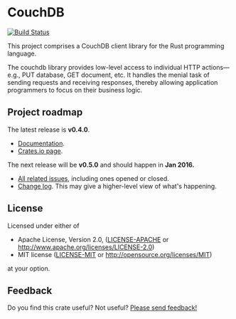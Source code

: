 # CouchDB

[![Build Status](https://travis-ci.org/couchdb-rs/couchdb.svg?branch=master)](https://travis-ci.org/couchdb-rs/couchdb)

This project comprises a CouchDB client library for the Rust programming
language.

The couchdb library provides low-level access to individual HTTP
actions—e.g., PUT database, GET document, etc. It handles the menial
task of sending requests and receiving responses, thereby allowing
application programmers to focus on their business logic.

## Project roadmap

The latest release is **v0.4.0**.

* [Documentation](https://couchdb-rs.github.io/couchdb/doc/v0.4.0/couchdb/index.html).
* [Crates.io page](https://crates.io/crates/couchdb/).

The next release will be **v0.5.0** and should happen in **Jan 2016.**

* [All related
  issues](https://github.com/couchdb-rs/couchdb/issues?q=milestone%3Av0.5.0+),
  including ones opened or closed. 
* [Change
  log](https://github.com/couchdb-rs/couchdb/blob/master/CHANGELOG.md).
  This may give a higher-level view of what's happening.

## License

Licensed under either of

* Apache License, Version 2.0, ([LICENSE-APACHE](LICENSE-APACHE) or
  http://www.apache.org/licenses/LICENSE-2.0)
* MIT license ([LICENSE-MIT](LICENSE-MIT) or
  http://opensource.org/licenses/MIT)

at your option.

## Feedback

Do you find this crate useful? Not useful? [Please send
feedback!](mailto:c.m.brandenburg@gmail.com)
